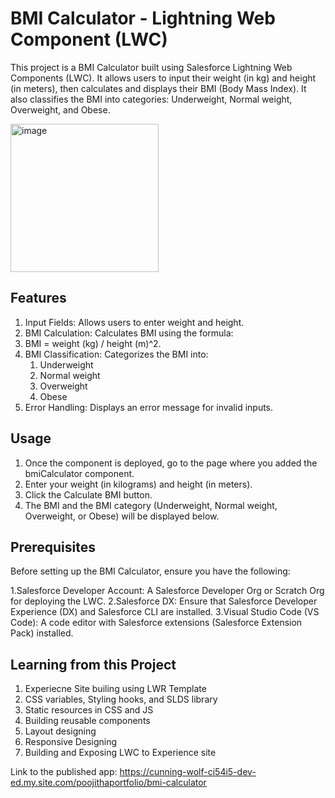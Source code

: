 # BMI Calculator - Lightning Web Component (LWC)

This project is a BMI Calculator built using Salesforce Lightning Web Components (LWC). It allows users to input their weight (in kg) and height (in meters), then calculates and displays their BMI (Body Mass Index). It also classifies the BMI into categories: Underweight, Normal weight, Overweight, and Obese.


<img width="237" alt="image" src="https://github.com/user-attachments/assets/0b387070-de70-4ac4-ab87-faca337b0a85">


## Features

  1. Input Fields: Allows users to enter weight and height.
  2. BMI Calculation: Calculates BMI using the formula:
  3. BMI = weight (kg) / height (m)^2.
  4. BMI Classification: Categorizes the BMI into:
     1. Underweight
     2. Normal weight
     3. Overweight
     4. Obese
  6. Error Handling: Displays an error message for invalid inputs.

## Usage

1. Once the component is deployed, go to the page where you added the bmiCalculator component.
2. Enter your weight (in kilograms) and height (in meters).
3. Click the Calculate BMI button.
4. The BMI and the BMI category (Underweight, Normal weight, Overweight, or Obese) will be displayed below.

## Prerequisites

Before setting up the BMI Calculator, ensure you have the following:

1.Salesforce Developer Account: A Salesforce Developer Org or Scratch Org for deploying the LWC.
2.Salesforce DX: Ensure that Salesforce Developer Experience (DX) and Salesforce CLI are installed.
3.Visual Studio Code (VS Code): A code editor with Salesforce extensions (Salesforce Extension Pack) installed.

## Learning from this Project

1. Experiecne Site builing using LWR Template
2. CSS variables, Styling hooks, and SLDS library
3. Static resources in CSS and JS
4. Building reusable components
5. Layout designing
6. Responsive Designing
7. Building and Exposing LWC to Experience site

Link to the published app: https://cunning-wolf-ci54i5-dev-ed.my.site.com/poojithaportfolio/bmi-calculator

